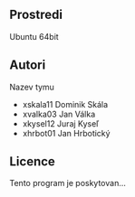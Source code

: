 Prostredi
---------

Ubuntu 64bit

Autori
------

Nazev tymu
- xskala11 Dominik Skála 
- xvalka03 Jan Válka
- xkysel12 Juraj Kyseľ
- xhrbot01 Jan Hrbotický

Licence
-------

Tento program je poskytovan...
